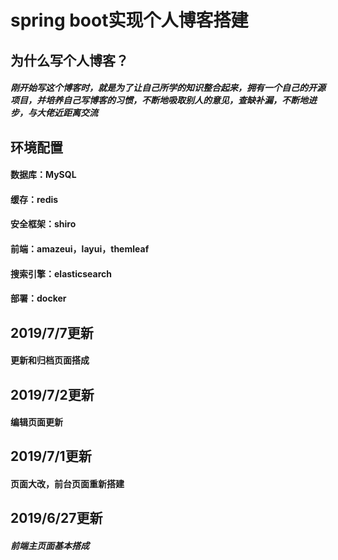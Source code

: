 # spring boot实现个人博客搭建
## 为什么写个人博客？
##### 刚开始写这个博客时，就是为了让自己所学的知识整合起来，拥有一个自己的开源项目，并培养自己写博客的习惯，不断地吸取别人的意见，查缺补漏，不断地进步，与大佬近距离交流
## 环境配置
#### 数据库：MySQL
#### 缓存：redis
#### 安全框架：shiro
#### 前端：amazeui，layui，themleaf
#### 搜索引擎：elasticsearch
#### 部署：docker
## 2019/7/7更新
#### 更新和归档页面搭成
## 2019/7/2更新
#### 编辑页面更新
## 2019/7/1更新
#### 页面大改，前台页面重新搭建
## 2019/6/27更新
##### 前端主页面基本搭成
